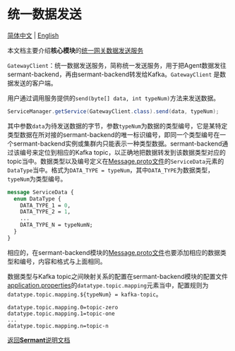 # 统一数据发送

[简体中文](service_send-zh.md) | [English](service_send.md)

本文档主要介绍**核心模块**的[统一网关数据发送服务](../../sermant-agentcore/sermant-agentcore-core/src/main/java/com/huaweicloud/sermant/core/service/send)

`GatewayClient`：统一数据发送服务，简称统一发送服务，用于把Agent数据发往sermant-backend，再由sermant-backend转发给Kafka。`GatewayClient` 是数据发送的客户端。

用户通过调用服务提供的`send(byte[] data, int typeNum)`方法来发送数据。
```java
ServiceManager.getService(GatewayClient.class).send(data, typeNum);
```
其中参数`data`为待发送数据的字节，参数`typeNum`为数据的类型编号，它是某特定类型数据在所对接的sermant-backend的唯一标识编号，即同一个类型编号在一个sermant-backend实例或集群内只能表示一种类型数据。sermant-backend通过该编号来定位到相应的Kafka topic，以正确地把数据转发到该数据类型对应的topic当中。数据类型以及编号定义在[Message.proto文件](../../sermant-agentcore/sermant-agentcore-core/src/main/proto/Message.proto)的`ServiceData`元素的`DataType`当中。格式为``DATA_TYPE = typeNum``，其中`DATA_TYPE`为数据类型，`typeNum`为类型编号。

```protobuf
message ServiceData {
  enum DataType {
    DATA_TYPE_1 = 0,
    DATA_TYPE_2 = 1,
    ...
    DATA_TYPE_N = typeNumN;
  }
}
```

相应的，在sermant-backend模块的[Message.proto文件](../../sermant-backend/src/main/proto/Message.proto)也要添加相应的数据类型和编号，内容和格式与上面相同。

数据类型与Kafka topic之间映射关系的配置在sermant-backend模块的配置文件[application.properties](../../sermant-backend/src/main/resources/application.properties)的`datatype.topic.mapping`元素当中，配置规则为``datatype.topic.mapping.${typeNum} = kafka-topic``。

```properties
datatype.topic.mapping.0=topic-zero
datatype.topic.mapping.1=topic-one
...
datatype.topic.mapping.n=topic-n
```

[返回**Sermant**说明文档](../README.md)
